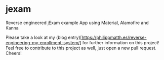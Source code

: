 # jexam
Reverse engineered jExam example App using Material, Alamofire and Kanna

Please take a look at my (blog entry)[https://philippmatth.es/reverse-engineering-my-enrollment-system/] for further information on this project! Feel free to contribute to this project as well, just open a new pull request. Cheers! 
